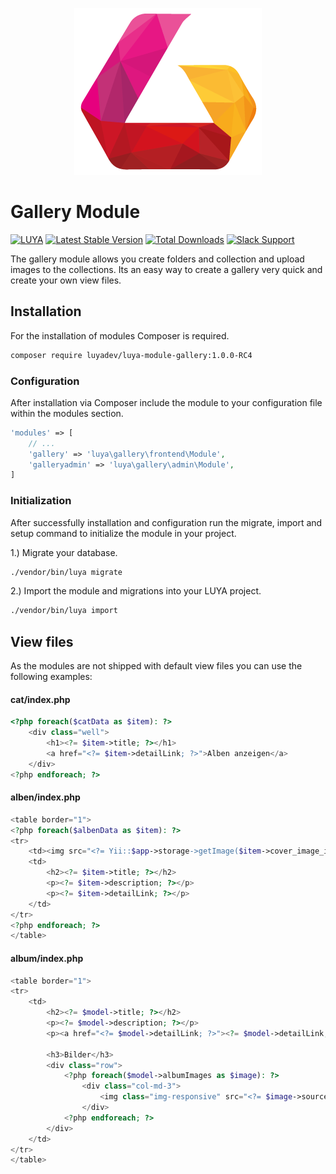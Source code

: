 <p align="center">
  <img src="https://raw.githubusercontent.com/luyadev/luya/master/docs/internals/images/luya_logo_rc4.png" alt="LUYA Logo"/>
</p>

# Gallery Module


[![LUYA](https://img.shields.io/badge/Powered%20by-LUYA-brightgreen.svg)](https://luya.io)
[![Latest Stable Version](https://poser.pugx.org/luyadev/luya-module-gallery/v/stable)](https://packagist.org/packages/luyadev/luya-module-gallery)
[![Total Downloads](https://poser.pugx.org/luyadev/luya-module-gallery/downloads)](https://packagist.org/packages/luyadev/luya-module-gallery)
[![Slack Support](https://img.shields.io/badge/Slack-luyadev-yellowgreen.svg)](https://slack.luya.io/)

The gallery module allows you create folders and collection and upload images to the collections. Its an easy way to create a gallery very quick and create your own view files.

## Installation

For the installation of modules Composer is required.

```sh
composer require luyadev/luya-module-gallery:1.0.0-RC4
```


### Configuration

After installation via Composer include the module to your configuration file within the modules section.

```php
'modules' => [
    // ...
    'gallery' => 'luya\gallery\frontend\Module',
    'galleryadmin' => 'luya\gallery\admin\Module',
]
```
### Initialization 

After successfully installation and configuration run the migrate, import and setup command to initialize the module in your project.

1.) Migrate your database.

```sh
./vendor/bin/luya migrate
```

2.) Import the module and migrations into your LUYA project.

```sh
./vendor/bin/luya import
```

## View files

As the modules are not shipped with default view files you can use the following examples:

#### cat/index.php

```php
<?php foreach($catData as $item): ?>
    <div class="well">
        <h1><?= $item->title; ?></h1>
        <a href="<?= $item->detailLink; ?>">Alben anzeigen</a>
    </div>
<?php endforeach; ?>
```

#### alben/index.php

```php
<table border="1">
<?php foreach($albenData as $item): ?>
<tr>
    <td><img src="<?= Yii::$app->storage->getImage($item->cover_image_id)->applyFilter('medium-thumbnail'); ?>" border="0" /></td>
    <td>
        <h2><?= $item->title; ?></h2>
        <p><?= $item->description; ?></p>
        <p><?= $item->detailLink; ?></p>
    </td>
</tr>
<?php endforeach; ?>
</table>
```

#### album/index.php

```php
<table border="1">
<tr>
    <td>
        <h2><?= $model->title; ?></h2>
        <p><?= $model->description; ?></p>
        <p><a href="<?= $model->detailLink; ?>"><?= $model->detailLink; ?></a>
        
        <h3>Bilder</h3>
        <div class="row">
            <?php foreach($model->albumImages as $image): ?>
                <div class="col-md-3">
                    <img class="img-responsive" src="<?= $image->source; ?>" border="0" />
                </div>
            <?php endforeach; ?>
        </div>
    </td>
</tr>
</table>
```
